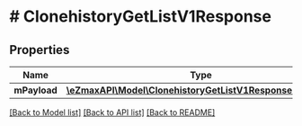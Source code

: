# # ClonehistoryGetListV1Response

## Properties

Name | Type | Description | Notes
------------ | ------------- | ------------- | -------------
**mPayload** | [**\eZmaxAPI\Model\ClonehistoryGetListV1ResponseMPayload**](ClonehistoryGetListV1ResponseMPayload.md) |  |

[[Back to Model list]](../../README.md#models) [[Back to API list]](../../README.md#endpoints) [[Back to README]](../../README.md)
